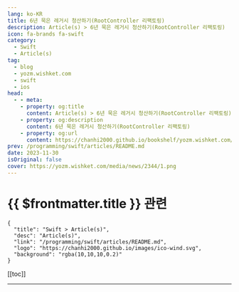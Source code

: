 ```yaml
---
lang: ko-KR
title: 6년 묵은 레거시 청산하기(RootController 리팩토링)
description: Article(s) > 6년 묵은 레거시 청산하기(RootController 리팩토링)
icon: fa-brands fa-swift
category: 
  - Swift
  - Article(s)
tag: 
  - blog
  - yozm.wishket.com
  - swift
  - ios
head:
  - - meta:
    - property: og:title
      content: Article(s) > 6년 묵은 레거시 청산하기(RootController 리팩토링)
    - property: og:description
      content: 6년 묵은 레거시 청산하기(RootController 리팩토링)
    - property: og:url
      content: https://chanhi2000.github.io/bookshelf/yozm.wishket.com/2344.html
prev: /programming/swift/articles/README.md
date: 2023-11-30
isOriginal: false
cover: https://yozm.wishket.com/media/news/2344/1.png
---
```


# {{ $frontmatter.title }} 관련

```component VPCard
{
  "title": "Swift > Article(s)",
  "desc": "Article(s)",
  "link": "/programming/swift/articles/README.md",
  "logo": "https://chanhi2000.github.io/images/ico-wind.svg",
  "background": "rgba(10,10,10,0.2)"
}
```

[[toc]]

---

<SiteInfo
  name="6년 묵은 레거시 청산하기(RootController 리팩토링) | 요즘IT"
  desc="안녕하세요? 29CM iOS 엔지니어 박형석입니다. 팀의 성장과 서비스의 변화는 소프트웨어의 변경을 동반하고 때때로 레거시를 양산합니다. 손놓고 있었던 레거시는 어느새 여기저기 뿌리를 내리고 처음에 얕았던 녀석은 시간이 지날수록 깊고 단단해 집니다. 이번 글에서는 크고 난해한 레거시를 다루었던 팀의 사례를 소개하려고 합니다. 29CM iOS 팀에 있었던 레거시와 그 문제, 해소 과정 등을 공유드리며 안정적인 서비스를 만들어 가려는 팀의 노력에 대해 공유드리고자 합니다."
  url="https://yozm.wishket.com/magazine/detail/2344/"
  logo="https://yozm.wishket.com/static/renewal/img/global/gnb_yozmit.svg"
  preview="https://yozm.wishket.com/media/news/2344/1.png"/>

<!-- TODO: 작성 -->


